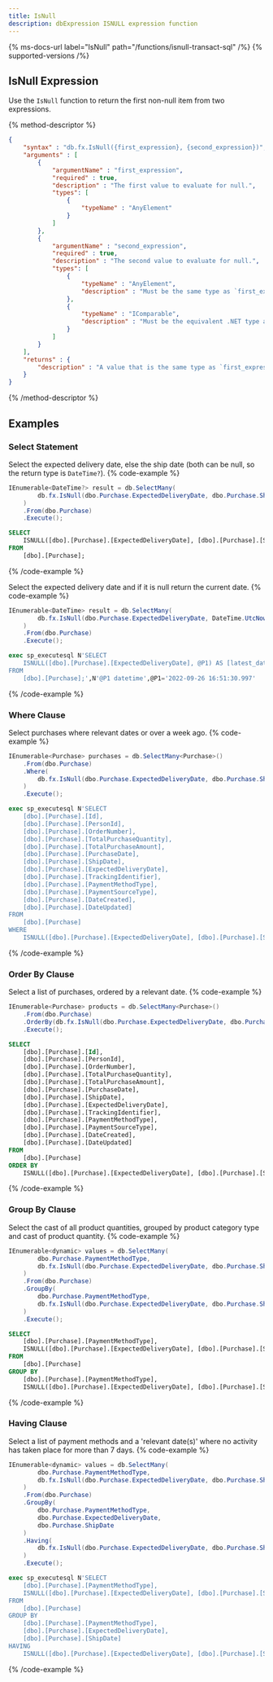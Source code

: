 ```yaml
---
title: IsNull
description: dbExpression ISNULL expression function
---
```


{% ms-docs-url label="IsNull" path="/functions/isnull-transact-sql" /%}
{% supported-versions /%}

## IsNull Expression

Use the `IsNull` function to return the first non-null item from two expressions.

{% method-descriptor %}
```json
{
    "syntax" : "db.fx.IsNull({first_expression}, {second_expression})",
    "arguments" : [
        {
            "argumentName" : "first_expression",
            "required" : true,
            "description" : "The first value to evaluate for null.",
            "types": [
                { 
                    "typeName" : "AnyElement"
                }
            ]
        },
        {
            "argumentName" : "second_expression",
            "required" : true,
            "description" : "The second value to evaluate for null.",
            "types": [
                { 
                    "typeName" : "AnyElement",
					"description" : "Must be the same type as `first_expression`."
                },
				{ 
                    "typeName" : "IComparable",
					"description" : "Must be the equivalent .NET type as `first_expression`, i.e. `first_expression` is  `AnyElement<int> and `second_expression` is int."
                }
            ]
        }           
    ],
    "returns" : { 
        "description" : "A value that is the same type as `first_expression`."
    }
}
```
{% /method-descriptor %}

## Examples
### Select Statement
Select the expected delivery date, else the ship date (both can be null, so the return type is `DateTime?`).
{% code-example %}
```csharp
IEnumerable<DateTime?> result = db.SelectMany(
        db.fx.IsNull(dbo.Purchase.ExpectedDeliveryDate, dbo.Purchase.ShipDate).As("latest_date")
    )
    .From(dbo.Purchase)
    .Execute();
```
```sql
SELECT
	ISNULL([dbo].[Purchase].[ExpectedDeliveryDate], [dbo].[Purchase].[ShipDate]) AS [latest_date]
FROM
	[dbo].[Purchase];
```
{% /code-example %}

Select the expected delivery date and if it is null return the current date.
{% code-example %}
```csharp
IEnumerable<DateTime> result = db.SelectMany(
        db.fx.IsNull(dbo.Purchase.ExpectedDeliveryDate, DateTime.UtcNow).As("latest_date")
    )
    .From(dbo.Purchase)
    .Execute();
```
```sql
exec sp_executesql N'SELECT
	ISNULL([dbo].[Purchase].[ExpectedDeliveryDate], @P1) AS [latest_date]
FROM
	[dbo].[Purchase];',N'@P1 datetime',@P1='2022-09-26 16:51:30.997'
```
{% /code-example %}

### Where Clause
Select purchases where relevant dates or over a week ago.
{% code-example %}
```csharp
IEnumerable<Purchase> purchases = db.SelectMany<Purchase>()
    .From(dbo.Purchase)
    .Where(
        db.fx.IsNull(dbo.Purchase.ExpectedDeliveryDate, dbo.Purchase.ShipDate) < DateTime.UtcNow.AddDays(-7)
    )
    .Execute();
```
```sql
exec sp_executesql N'SELECT
	[dbo].[Purchase].[Id],
	[dbo].[Purchase].[PersonId],
	[dbo].[Purchase].[OrderNumber],
	[dbo].[Purchase].[TotalPurchaseQuantity],
	[dbo].[Purchase].[TotalPurchaseAmount],
	[dbo].[Purchase].[PurchaseDate],
	[dbo].[Purchase].[ShipDate],
	[dbo].[Purchase].[ExpectedDeliveryDate],
	[dbo].[Purchase].[TrackingIdentifier],
	[dbo].[Purchase].[PaymentMethodType],
	[dbo].[Purchase].[PaymentSourceType],
	[dbo].[Purchase].[DateCreated],
	[dbo].[Purchase].[DateUpdated]
FROM
	[dbo].[Purchase]
WHERE
	ISNULL([dbo].[Purchase].[ExpectedDeliveryDate], [dbo].[Purchase].[ShipDate]) < @P1;',N'@P1 datetime',@P1='2022-09-20 16:44:07.717'
```
{% /code-example %}

### Order By Clause
Select a list of purchases, ordered by a relevant date.
{% code-example %}
```csharp
IEnumerable<Purchase> products = db.SelectMany<Purchase>()
    .From(dbo.Purchase)
    .OrderBy(db.fx.IsNull(dbo.Purchase.ExpectedDeliveryDate, dbo.Purchase.ShipDate).Desc())
    .Execute();
```
```sql
SELECT
	[dbo].[Purchase].[Id],
	[dbo].[Purchase].[PersonId],
	[dbo].[Purchase].[OrderNumber],
	[dbo].[Purchase].[TotalPurchaseQuantity],
	[dbo].[Purchase].[TotalPurchaseAmount],
	[dbo].[Purchase].[PurchaseDate],
	[dbo].[Purchase].[ShipDate],
	[dbo].[Purchase].[ExpectedDeliveryDate],
	[dbo].[Purchase].[TrackingIdentifier],
	[dbo].[Purchase].[PaymentMethodType],
	[dbo].[Purchase].[PaymentSourceType],
	[dbo].[Purchase].[DateCreated],
	[dbo].[Purchase].[DateUpdated]
FROM
	[dbo].[Purchase]
ORDER BY
	ISNULL([dbo].[Purchase].[ExpectedDeliveryDate], [dbo].[Purchase].[ShipDate]) DESC;
```
{% /code-example %}

### Group By Clause
Select the cast of all product quantities, grouped by product category
type and cast of product quantity.
{% code-example %}
```csharp
IEnumerable<dynamic> values = db.SelectMany(
        dbo.Purchase.PaymentMethodType,
        db.fx.IsNull(dbo.Purchase.ExpectedDeliveryDate, dbo.Purchase.ShipDate).As("relevant_date")
    )
    .From(dbo.Purchase)
    .GroupBy(
        dbo.Purchase.PaymentMethodType,
        db.fx.IsNull(dbo.Purchase.ExpectedDeliveryDate, dbo.Purchase.ShipDate)
    )
    .Execute();
```
```sql
SELECT
	[dbo].[Purchase].[PaymentMethodType],
	ISNULL([dbo].[Purchase].[ExpectedDeliveryDate], [dbo].[Purchase].[ShipDate]) AS [relevant_date]
FROM
	[dbo].[Purchase]
GROUP BY
	[dbo].[Purchase].[PaymentMethodType],
	ISNULL([dbo].[Purchase].[ExpectedDeliveryDate], [dbo].[Purchase].[ShipDate]);
```
{% /code-example %}

### Having Clause
Select a list of payment methods and a 'relevant date(s)' where no activity has taken place for more than 7 days.
{% code-example %}
```csharp
IEnumerable<dynamic> values = db.SelectMany(
        dbo.Purchase.PaymentMethodType,
        db.fx.IsNull(dbo.Purchase.ExpectedDeliveryDate, dbo.Purchase.ShipDate).As("relevant_date")
    )
    .From(dbo.Purchase)
    .GroupBy(
        dbo.Purchase.PaymentMethodType, 
        dbo.Purchase.ExpectedDeliveryDate, 
        dbo.Purchase.ShipDate
    )
    .Having(
        db.fx.IsNull(dbo.Purchase.ExpectedDeliveryDate, dbo.Purchase.ShipDate) < DateTime.UtcNow.Date.AddDays(-7)
    )
    .Execute();
```
```sql
exec sp_executesql N'SELECT
	[dbo].[Purchase].[PaymentMethodType],
	ISNULL([dbo].[Purchase].[ExpectedDeliveryDate], [dbo].[Purchase].[ShipDate]) AS [relevant_date]
FROM
	[dbo].[Purchase]
GROUP BY
	[dbo].[Purchase].[PaymentMethodType],
	[dbo].[Purchase].[ExpectedDeliveryDate],
	[dbo].[Purchase].[ShipDate]
HAVING
	ISNULL([dbo].[Purchase].[ExpectedDeliveryDate], [dbo].[Purchase].[ShipDate]) < @P1;',N'@P1 datetime',@P1='2022-09-19 00:00:00'
```
{% /code-example %}


